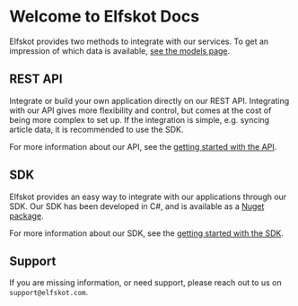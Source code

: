 # Welcome to Elfskot Docs

Elfskot provides two methods to integrate with our services. To get an impression of which data is available, [see the models page](models).

## REST API

Integrate or build your own application directly on our REST API. Integrating with our API gives more flexibility and control, but comes at the cost of being more complex to set up. If the integration is simple, e.g. syncing article data, it is recommended to use the SDK.

For more information about our API, see the [getting started with the API](api/start).

## SDK

Elfskot provides an easy way to integrate with our applications through our SDK. Our SDK has been developed in C#, and is available as a [Nuget package](https://www.nuget.org/packages/Elfskot.Connect.SDK/). 

For more information about our SDK, see the [getting started with the SDK](sdk/start).

## Support

If you are missing information, or need support, please reach out to us on `support@elfskot.com`.